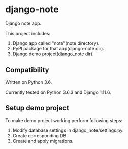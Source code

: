 # django-note
Django note app.

This project includes:
1. Django app called "note"(note directory).
2. PyPI package for that app(django-note dir).
3. Django demo project(django_note dir).

## Compatibility
Written on Python 3.6.

Currently tested on Python 3.6.3 and Django 1.11.6.

## Setup demo project
To make demo project working perform following steps:
1. Modify database settings in django_note/settings.py.
2. Create corresponding DB.
3. Create and apply migrations.

